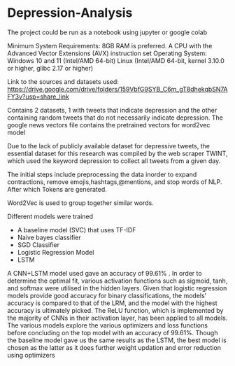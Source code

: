 # Depression-Analysis
The project could be run as a notebook using jupyter or google colab

Minimum System Requirements:
8GB RAM is preferred.
A CPU with the Advanced Vector Extensions (AVX) instruction set
Operating System:
Windows 10 and 11 (Intel/AMD 64-bit)
Linux (Intel/AMD 64-bit, kernel 3.10.0 or higher, glibc 2.17 or higher)

Link to the sources and datasets used:
https://drive.google.com/drive/folders/159VbfG9SYB_C6m_gT8dhekqbSN7AFY3v?usp=share_link

Contains 2 datasets, 1 with tweets that indicate depression and the other containing random tweets that do not necessarily indicate depression. 
The google news vectors file contains the pretrained vectors for word2vec model 

Due to the lack of publicly available dataset for depressive tweets, the essential dataset for this research was compiled by the web scraper TWINT, which used the keyword depression to collect all tweets from a given day.

The initial steps include preprocessing the data inorder to expand contractions, remove emojis,hashtags,@mentions, and stop words of NLP. After which Tokens are generated.

Word2Vec is used to group together similar words.

Different models were trained
- A baseline model (SVC) that uses TF-IDF
- Naive bayes classifier
- SGD Classifier
- Logistic Regression Model
- LSTM

A CNN+LSTM model used gave an accuracy of 99.61% . In order to determine the optimal fit, various activation functions such as sigmoid, tanh, and softmax were utilised in the hidden layers. Given that logistic regression models provide good accuracy for binary classifications, the models' accuracy is compared to that of the LRM, and the model with the highest accuracy is ultimately picked. The ReLU function, which is implemented by the majority of CNNs in their activation layer, has been applied to all models. The various models explore the various optimizers and loss functions before concluding on the top model with an accuracy of 99.61%.
Though the baseline model gave us the same results as the LSTM, the best model is chosen as the latter as it does further weight updation and error reduction using optimizers
